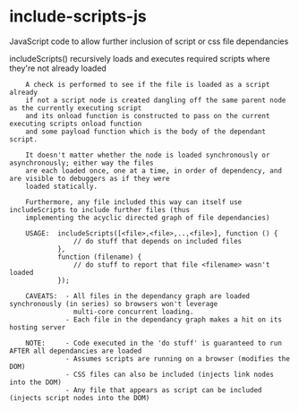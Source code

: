# include-scripts-js
JavaScript code to allow further inclusion of script or css file dependancies

 includeScripts() recursively loads and executes required scripts where they're not already loaded
    
        A check is performed to see if the file is loaded as a script already
        if not a script node is created dangling off the same parent node as the currently executing script
        and its onload function is constructed to pass on the current executing scripts onload function 
        and some payload function which is the body of the dependant script.
        
        It doesn't matter whether the node is loaded synchronously or asynchronously; either way the files
        are each loaded once, one at a time, in order of dependency, and are visible to debuggers as if they were
        loaded statically.
        
        Furthermore, any file included this way can itself use includeScripts to include further files (thus 
        implementing the acyclic directed graph of file dependancies)
        
        USAGE:  includeScripts([<file>,<file>,..,<file>], function () {
                    // do stuff that depends on included files
                },
                function (filename) {
                    // do stuff to report that file <filename> wasn't loaded 
                });
                
        CAVEATS:  - All files in the dependancy graph are loaded synchronously (in series) so browsers won't leverage
                    multi-core concurrent loading.
                  - Each file in the dependancy graph makes a hit on its hosting server
                  
        NOTE:     - Code executed in the 'do stuff' is guaranteed to run AFTER all dependancies are loaded
                  - Assumes scripts are running on a browser (modifies the DOM)
                  - CSS files can also be included (injects link nodes into the DOM)
                  - Any file that appears as script can be included (injects script nodes into the DOM)
                  
